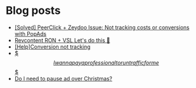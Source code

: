 # Blog posts
<!-- BLOG-POST-LIST:START -->
- [[Solved] PeerClick + Zeydoo Issue: Not tracking costs or conversions with PopAds](https://afflift.com/f/threads/solved-peerclick-zeydoo-issue-not-tracking-costs-or-conversions-with-popads.10133/)
- [Revcontent RON + VSL Let&#39;s do this 🚀](https://afflift.com/f/threads/revcontent-ron-vsl-lets-do-this-%F0%9F%9A%80.9662/)
- [[Help]Conversion not tracking](https://afflift.com/f/threads/help-conversion-not-tracking.9578/)
- [$$$ I wanna pay a professional to run traffic for me $$$](https://afflift.com/f/threads/i-wanna-pay-a-professional-to-run-traffic-for-me.10132/)
- [Do I need to pause ad over Christmas?](https://afflift.com/f/threads/do-i-need-to-pause-ad-over-christmas.10106/)
<!-- BLOG-POST-LIST:END -->
